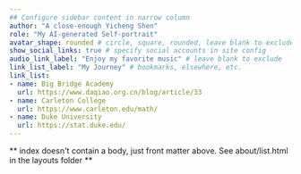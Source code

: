 ```yaml
---
## Configure sidebar content in narrow column
author: "A close-enough Yicheng Shen"
role: "My AI-generated Self-portrait"
avatar_shape: rounded # circle, square, rounded, leave blank to exclude
show_social_links: true # specify social accounts in site config
audio_link_label: "Enjoy my favorite music" # leave blank to exclude
link_list_label: "My Journey" # bookmarks, elsewhere, etc.
link_list:
- name: Big Bridge Academy
  url: https://www.daqiao.org.cn/blog/article/33
- name: Carleton College
  url: https://www.carleton.edu/math/
- name: Duke University
  url: https://stat.duke.edu/
---
```


** index doesn't contain a body, just front matter above.
See about/list.html in the layouts folder **